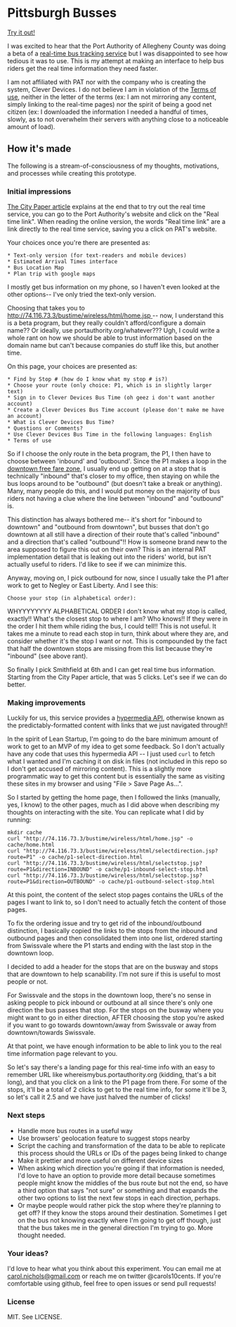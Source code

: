 # Pittsburgh Busses

[Try it out!](http://pghbusses.github.io/p1.html)

I was excited to hear that the Port Authority of Allegheny County was doing a beta of a [real-time bus tracking service](http://www.pghcitypaper.com/Blogh/archives/2013/08/21/port-authority-launches-pilot-of-real-time-bus-tracker) but I was disappointed to see how tedious it was to use. This is my attempt at making an interface to help bus riders get the real time information they need faster.

I am not affiliated with PAT nor with the company who is creating the system, Clever Devices. I do not believe I am in violation of the [Terms of use](http://74.116.73.3/bustime/wireless/html/terms.jsp), neither in the letter of the terms (ex: I am not mirroring any content, simply linking to the real-time pages) nor the spirit of being a good net citizen (ex: I downloaded the information I needed a handful of times, slowly, as to not overwhelm their servers with anything close to a noticeable amount of load).

## How it's made

The following is a stream-of-consciousness of my thoughts, motivations, and processes while creating this prototype.

### Initial impressions

[The City Paper article](http://www.pghcitypaper.com/Blogh/archives/2013/08/21/port-authority-launches-pilot-of-real-time-bus-tracker) explains at the end that to try out the real time service, you can go to the Port Authority's website and click on the "Real time link". When reading the online version, the words "Real time link" are a link directly to the real time service, saving you a click on PAT's website.

Your choices once you're there are presented as:

    * Text-only version (for text-readers and mobile devices)
    * Estimated Arrival Times interface
    * Bus Location Map
    * Plan trip with google maps

I mostly get bus information on my phone, so I haven't even looked at the other options-- I've only tried the text-only version.

Choosing that takes you to [http://74.116.73.3/bustime/wireless/html/home.jsp
](http://74.116.73.3/bustime/wireless/html/home.jsp) -- now, I understand this is a beta program, but they really couldn't afford/configure a domain name?? Or ideally, use portauthority.org/whatever??? Ugh, I could write a whole rant on how we should be able to trust information based on the domain name but can't because companies do stuff like this, but another time.

On this page, your choices are presented as:

    * Find by Stop # (how do I know what my stop # is?)
    * Choose your route (only choice: P1, which is in slightly larger text)
    * Sign in to Clever Devices Bus Time (oh geez i don't want another account)
    * Create a Clever Devices Bus Time account (please don't make me have an account)
    * What is Clever Devices Bus Time?
    * Questions or Comments?
    * Use Clever Devices Bus Time in the following languages: English
    * Terms of use

So if I choose the only route in the beta program, the P1, I then have to choose between 'inbound' and 'outbound'. Since the P1 makes a loop in the [downtown free fare zone](http://www.portauthority.org/paac/FaresPasses/Fares/Zones.aspx#FreeZone), I usually end up getting on at a stop that is technically "inbound" that's closer to my office, then staying on while the bus loops around to be "outbound" (but doesn't take a break or anything). Many, many people do this, and I would put money on the majority of bus riders not having a clue where the line between "inbound" and "outbound" is.

This distinction has always bothered me-- it's short for "inbound to downtown" and "outbound from downtown", but busses that don't go downtown at all still have a direction of their route that's called "inbound" and a direction that's called "outbound"!! How is someone brand new to the area supposed to figure this out on their own? This is an internal PAT implementation detail that is leaking out into the riders' world, but isn't actually useful to riders. I'd like to see if we can minimize this.

Anyway, moving on, I pick outbound for now, since I usually take the P1 after work to get to Negley or East Liberty. And I see this:

    Choose your stop (in alphabetical order):

WHYYYYYYYY ALPHABETICAL ORDER I don't know what my stop is called, exactly!! What's the closest stop to where I am? Who knows!! If they were in the order I hit them while riding the bus, I could tell!! This is not useful. It takes me a minute to read each stop in turn, think about where they are, and consider whether it's the stop I want or not. This is compounded by the fact that half the downtown stops are missing from this list because they're "inbound" (see above rant).

So finally I pick Smithfield at 6th and I can get real time bus information. Starting from the City Paper article, that was 5 clicks. Let's see if we can do better.

### Making improvements

Luckily for us, this service provides a [hypermedia API](http://www.hypermediaapi.com/), otherwise known as the predictably-formatted content with links that we just navigated through!!

In the spirit of Lean Startup, I'm going to do the bare minimum amount of work to get to an MVP of my idea to get some feedback. So I don't actually have any code that uses this hypermedia API -- I just used `curl` to fetch what I wanted and I'm caching it on disk in files (not included in this repo so I don't get accused of mirroring content). This is a slightly more programmatic way to get this content but is essentially the same as visiting these sites in my browser and using "File > Save Page As...".

So I started by getting the home page, then I followed the links (manually, yes, I know) to the other pages, much as I did above when describing my thoughts on interacting with the site. You can replicate what I did by running:

    mkdir cache
    curl "http://74.116.73.3/bustime/wireless/html/home.jsp" -o cache/home.html
    curl "http://74.116.73.3/bustime/wireless/html/selectdirection.jsp?route=P1" -o cache/p1-select-direction.html
    curl "http://74.116.73.3/bustime/wireless/html/selectstop.jsp?route=P1&direction=INBOUND" -o cache/p1-inbound-select-stop.html
    curl "http://74.116.73.3/bustime/wireless/html/selectstop.jsp?route=P1&direction=OUTBOUND" -o cache/p1-outbound-select-stop.html

At this point, the content of the select stop pages contains the URLs of the pages I want to link to, so I don't need to actually fetch the content of those pages.

To fix the ordering issue and try to get rid of the inbound/outbound distinction, I basically copied the links to the stops from the inbound and outbound pages and then consolidated them into one list, ordered starting from Swissvale where the P1 starts and ending with the last stop in the downtown loop.

I decided to add a header for the stops that are on the busway and stops that are downtown to help scanability. I'm not sure if this is useful to most people or not.

For Swissvale and the stops in the downtown loop, there's no sense in asking people to pick inbound or outbound at all since there's only one direction the bus passes that stop. For the stops on the busway where you might want to go in either direction, AFTER choosing the stop you're asked if you want to go towards downtown/away from Swissvale or away from downtown/towards Swissvale.

At that point, we have enough information to be able to link you to the real time information page relevant to you.

So let's say there's a landing page for this real-time info with an easy to remember URL like whereismybus.portauthority.org (kidding, that's a bit long), and that you click on a link to the P1 page from there. For some of the stops, it'll be a total of 2 clicks to get to the real time info, for some it'll be 3, so let's call it 2.5 and we have just halved the number of clicks!

### Next steps

* Handle more bus routes in a useful way
* Use browsers' geolocation feature to suggest stops nearby
* Script the caching and transformation of the data to be able to replicate this process should the URLs or IDs of the pages being linked to change
* Make it prettier and more useful on different device sizes
* When asking which direction you're going if that information is needed, I'd love to have an option to provide more detail because sometimes people might know the middles of the bus route but not the end, so have a third option that says "not sure" or something and that expands the other two options to list the next few stops in each direction, perhaps.
* Or maybe people would rather pick the stop where they're planning to get off? If they know the stops around their destination. Sometimes I get on the bus not knowing exactly where I'm going to get off though, just that the bus takes me in the general direction I'm trying to go. More thought needed.

### Your ideas?

I'd love to hear what you think about this experiment. You can email me at carol.nichols@gmail.com or reach me on twitter @carols10cents. If you're comfortable using github, feel free to open issues or send pull requests!

### License

MIT. See LICENSE.
